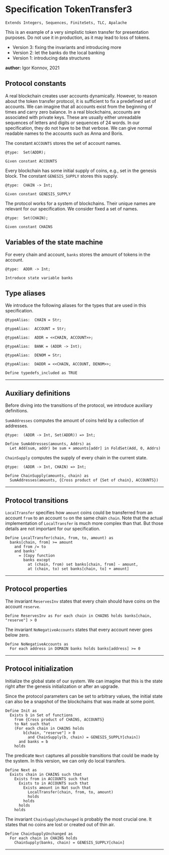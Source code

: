 # Specification TokenTransfer3

```Extends Integers, Sequences, FiniteSets, TLC, Apalache```


This is an example of a very simplistic token transfer for presentation
purposes. Do not use it in production, as it may lead to loss of tokens.
 
 - Version 3: fixing the invariants and introducing more
 - Version 2: let the banks do the local banking
 - Version 1: introducing data structures
 
 **author:** Igor Konnov, 2021
     

## Protocol constants

     

A real blockchain creates user accounts dynamically. However, to reason
about the token transfer protocol, it is sufficient to fix a predefined
set of accounts.  We can imagine that all accounts
exist from the beginning of times and carry zero balance.  In a real
blockchains, accounts are associated with private keys.  These are
usually either unreadable sequences of letters and digits or sequences of
24 words. In our specification, they do not have to be that verbose. We
can give normal readable names to the accounts such as Anna and Boris.

The constant `ACCOUNTS` stores the set of account names.

```@type:  Set(ADDR);```

```
Given constant ACCOUNTS
```


Every blockchain has some initial supply of coins, e.g.,
set in the genesis block. The constant `GENESIS_SUPPLY` stores this supply.

```@type:  CHAIN -> Int;```

```
Given constant GENESIS_SUPPLY
```


The protocol works for a system of blockchains. Their unique names
are relevant for our specification. We consider fixed a set of names.

```@type:  Set(CHAIN);```

```
Given constant CHAINS
```


## Variables of the state machine

     

For every chain and account, `banks` stores the amount of tokens in the account.

```@type:  ADDR -> Int;```

```
Introduce state variable banks
```


## Type aliases

  We introduce the following aliases for the types that are used in this
  specification.

```@typeAlias:  CHAIN = Str;```

```@typeAlias:  ACCOUNT = Str;```

```@typeAlias:  ADDR = <<CHAIN, ACCOUNT>>;```

```@typeAlias:  BANK = (ADDR -> Int);```

```@typeAlias:  DENOM = Str;```

```@typeAlias:  DADDR = <<CHAIN, ACCOUNT, DENOM>>;```

```
Define typedefs_included as TRUE
```


-----------------------------------------------------------------------------
## Auxiliary definitions

Before diving into the transitions of the protocol, we introduce auxiliary
definitions.

 

  `SumAddresses` computes the amount of coins held by a collection of addresses.

```@type:  (ADDR -> Int, Set(ADDR)) => Int;```

```
Define SumAddresses(amounts, Addrs) as
  Let Add(sum, addr) be sum + amounts[addr] in FoldSet(Add, 0, Addrs)
```


`ChainSupply` computes the supply of every chain in the current state.

```@type:  (ADDR -> Int, CHAIN) => Int;```

```
Define ChainSupply(amounts, chain) as
  SumAddresses(amounts, {Cross product of {Set of chain}, ACCOUNTS})
```


-----------------------------------------------------------------------------
 ## Protocol transitions

 

  `LocalTransfer` specifies how `amount` coins could be transferred from an
  account `from` to an account `to` on the same chain `chain`.  Note that the
  actual implementation of `LocalTransfer` is much more complex than that. But
  those details are not important for our specification.

```
Define LocalTransfer(chain, from, to, amount) as
  banks[chain, from] >= amount
    and from /= to
    and banks'
      = [Copy function
        banks except
          at (chain, from) set banks[chain, from] - amount,
          at (chain, to) set banks[chain, to] + amount]
```


-----------------------------------------------------------------------------
 ## Protocol properties

 

  The invariant `ReservesInv` states that every chain should have coins
  on the account `reserve`.

```
Define ReservesInv as For each chain in CHAINS holds banks[chain, "reserve"] > 0
```


The invariant `NoNegativeAccounts` states that every account never goes
  below zero.

```
Define NoNegativeAccounts as
  For each address in DOMAIN banks holds banks[address] >= 0
```


-----------------------------------------------------------------------------
 ## Protocol initialization

 

  Initialize the global state of our system. We can imagine that this is the
  state right after the genesis initialization or after an upgrade.

  Since the protocol parameters can be set to arbitrary values, the initial
  state can also be a snapshot of the blockchains that was made at some point.

```
Define Init as
  Exists b in Set of functions
    from {Cross product of CHAINS, ACCOUNTS}
    to Nat such that
    (For each chain in CHAINS holds
        b[chain, "reserve"] > 0
          and ChainSupply(b, chain) = GENESIS_SUPPLY[chain])
      and banks = b
    holds
```


The predicate `Next` captures all possible transitions that could be
  made by the system. In this version, we can only do local transfers.

```
Define Next as
  Exists chain in CHAINS such that
    Exists from in ACCOUNTS such that
      Exists to in ACCOUNTS such that
        Exists amount in Nat such that
          LocalTransfer(chain, from, to, amount)
          holds
        holds
      holds
    holds
```


The invariant `ChainSupplyUnchanged` is probably the most crucial one.
  It states that no coins are lost or created out of thin air.

```
Define ChainSupplyUnchanged as
  For each chain in CHAINS holds
    ChainSupply(banks, chain) = GENESIS_SUPPLY[chain]
```

--------------------------------------------------------------------------------
